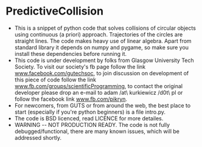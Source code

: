 PredictiveCollision
===================
- This is a snippet of python code that solves collisions of circular objects using continuous (a priori) approach. Trajectories of the circles are straight lines. The code makes heavy use of linear algebra. Apart from standard library it depends on numpy and pygame, so make sure you install these dependencies before running it.
- This code is under development by folks from Glasgow University Tech Society. To visit our society's fb page follow the link www.facebook.com/gutechsoc, to join discussion on development of this piece of code follow the link www.fb.com/groups/scientificProgramming, to contact the original developer please drop an e-mail to adam /at\ kurkiewicz /d0t\ pl or follow the facebook link www.fb.com/pikryn.
- For newcomers, from GUTS or from around the web, the best place to start (especially if you're python beginners) is a file intro.py.
- The code is BSD licenced, read LICENCE for more detailes.
- WARNING -- NOT PRODUCTION READY. The code is not fully debugged/functional, there are many known issues, which will be addressed shortly.
